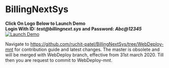 # BillingNextSys
**Click On Logo Below to Launch Demo**  
**Login With ID: _test@billingnext.sys_ and Password: _Abc@12345_**
[![Launch Demo](https://res.cloudinary.com/billingnextsys/image/upload/v1582866405/logo_ybxlw2.png)](https://billingnextsys.azurewebsites.net/)

Navigate to https://github.com/ruchit-patel/BillingNextSys/tree/WebDeploy-mnt for contribution guide and latest changes. The master is obsolete and will be merged with WebDeploy branch, effective from 31st march 2020. Till then you are request to commit to WebDeploy-mnt.
